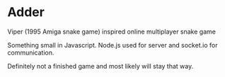 # Adder
Viper (1995 Amiga snake game) inspired online multiplayer snake game

Something small in Javascript. Node.js used for server and socket.io for communication.

Definitely not a finished game and most likely will stay that way.
